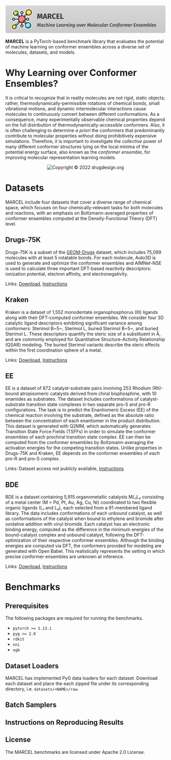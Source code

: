 ![](banner.svg)

**MARCEL** is a PyTorch-based benchmark library that evaluates the potential of machine learning on conformer ensembles across a diverse set of molecules, datasets, and models.

# Why Learning over Conformer Ensembles?

It is critical to recognize that in reality molecules are not rigid, static objects; rather, thermodynamically-permissible rotations of chemical bonds, small vibrational motions, and dynamic intermolecular interactions cause molecules to continuously convert between different conformations. As a consequence, many experimentally observable chemical properties depend on the full distribution of thermodynamically-accessible conformers. Also, it is often challenging to determine *a priori* the conformers that predominantly contribute to molecular properties without doing prohibitively expensive simulations. Therefore, it is important to investigate the *collective* power of many different conformer structures lying on the local minima of the potential energy surface, also known as the *conformer ensemble*, for improving molecular representation learning models.

<p align="center">
<img src="https://media.drugdesign.org/course/molecular-geometry/conformers.gif" width="35%" alt="Copyright © 2022 drugdesign.org" class="center" alt="logo"/>
</p>

# Datasets

MARCEL include four datasets that cover a diverse range of chemical space, which focuses on four chemically-relevant tasks for both molecules and reactions, with an emphasis on Boltzmann-averaged properties of conformer ensembles computed at the Density-Functional Theory (DFT) level.

## Drugs-75K

Drugs-75K is a subset of the [GEOM-Drugs](https://github.com/learningmatter-mit/geom) dataset, which includes 75,099 molecules with at least 5 rotatable bonds. For each molecule, Auto3D is used to generate and optimize the conformer ensembles and AIMNet-NSE is used to calculate three important DFT-based reactivity descriptors: ionization potential, electron affinity, and electronegativity.

Links: [Download](https://drive.google.com/file/d/1PHgbrxdDyyjnxSUA71zXWG8WNwocDLPH/view?usp=sharing), [Instructions](datasets/Drugs)

## Kraken

Kraken is a dataset of 1,552 monodentate organophosphorus (III) ligands along with their DFT-computed conformer ensembles. We consider four 3D catalytic ligand descriptors exhibiting significant variance among conformers: Sterimol B~5~, Sterimol L, buried Sterimol B~5~, and buried Sterimol L. These descriptors quantify the steric size of a substituent in Å, and are commonly employed for Quantitative Structure-Activity Relationship (QSAR) modeling. The buried Sterimol variants describe the steric effects within the first coordination sphere of a metal.

Links: [Download](https://drive.google.com/file/d/1QrV651Re7s6UF7Lg4KC9PM5QQUMPU7wd/view?usp=sharing), [Instructions](datasets/Kraken)

## EE

EE is a dataset of 872 catalyst-substrate pairs involving 253 Rhodium (Rh)-bound atropisomeric catalysts derived from chiral bisphosphine, with 10 enamides as substrates. The dataset includes conformations of catalyst-substrate transition state complexes in two separate pro-S and pro-R configurations. The task is to predict the Enantiomeric Excess (EE) of the chemical reaction involving the substrate, defined as the absolute ratio between the concentration of each enantiomer in the product distribution. This dataset is generated with Q2MM, which automatically generates Transition State Force Fields (TSFFs) in order to simulate the conformer ensembles of each prochiral transition state complex. EE can then be computed from the conformer ensembles by Boltzmann-averaging the activation energies for the competing transition states. Unlike properties in Drugs-75K and Kraken, EE depends on the conformer ensembles of *each* pro-R and pro-S complex.

Links: Dataset access not publicly available, [Instructions](datasets/EE)

## BDE

BDE is a dataset containing 5,915 organometallic catalysts ML₁L₂ consisting of a metal center (M = Pd, Pt, Au, Ag, Cu, Ni) coordinated to two flexible organic ligands (L₁ and L₂), each selected from a 91-membered ligand library. The data includes conformations of each unbound catalyst, as well as conformations of the catalyst when bound to ethylene and bromide after oxidative addition with vinyl bromide. Each catalyst has an electronic binding energy, computed as the difference in the minimum energies of the bound-catalyst complex and unbound catalyst, following the DFT-optimization of their respective conformer ensembles. Although the binding energies are computed via DFT, the conformers provided for modeling are generated with Open Babel. This realistically represents the setting in which precise conformer ensembles are unknown at inference.

Links: [Download](https://drive.google.com/file/d/1CWgFDQcwPWLV3a555V8D8soLA1AXoRD6/view?usp=sharing), [Instructions](datasets/BDE)

# Benchmarks

## Prerequisites

The following packages are required for running the benchmarks.

* `pytorch >= 1.13.1`
* `pyg >= 2.0`
* `rdkit`
* `nni`
* `ogb`

## Dataset Loaders

MARCEL has implemented PyG data loaders for each dataset. Download each dataset and place the each zipped file under its corresponding directory, i.e. `datasets/<NAME>/raw`.

## Batch Samplers

## Instructions on Reproducing Results

## License

The MARCEL benchmarks are licensed under Apache 2.0 License.

